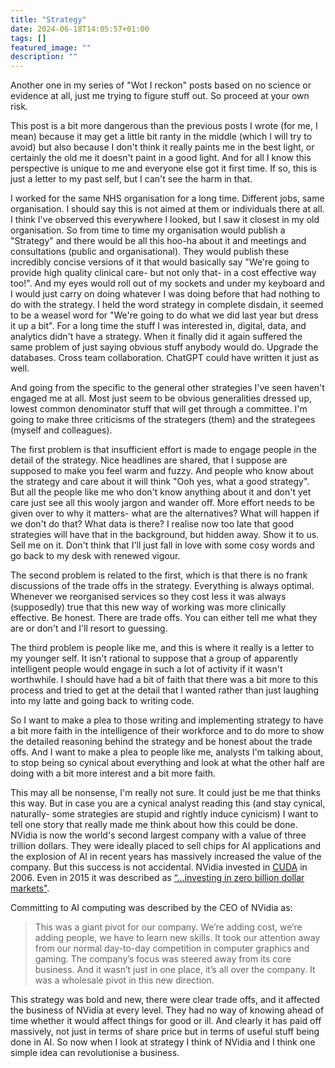 ```yaml
---
title: "Strategy"
date: 2024-06-18T14:05:57+01:00
tags: []
featured_image: ""
description: ""
---
```


Another one in my series of "Wot I reckon" posts based on no science or evidence at all, just me trying to figure stuff out. So proceed at your own risk.

This post is a bit more dangerous than the previous posts I wrote (for me, I mean) because it may get a little bit ranty in the middle (which I will try to avoid) but also because I don't think it really paints me in the best light, or certainly the old me it doesn't paint in a good light. And for all I know this perspective is unique to me and everyone else got it first time. If so, this is just a letter to my past self, but I can't see the harm in that.

I worked for the same NHS organisation for a long time. Different jobs, same organisation. I should say this is not aimed at them or individuals there at all. I think I've observed this everywhere I looked, but I saw it closest in my old organisation. So from time to time my organisation would publish a "Strategy" and there would be all this hoo-ha about it and meetings and consultations (public and organisational). They would publish these incredibly concise versions of it that would basically say "We're going to provide high quality clinical care- but not only that- in a cost effective way too!". And my eyes would roll out of my sockets and under my keyboard and I would just carry on doing whatever I was doing before that had nothing to do with the strategy. I held the word strategy in complete disdain, it seemed to be a weasel word for "We're going to do what we did last year but dress it up a bit". For a long time the stuff I was interested in, digital, data, and analytics didn't have a strategy. When it finally did it again suffered the same problem of just saying obvious stuff anybody would do. Upgrade the databases. Cross team collaboration. ChatGPT could have written it just as well. 

And going from the specific to the general other strategies I've seen haven't engaged me at all. Most just seem to be obvious generalities dressed up, lowest common denominator stuff that will get through a committee. I'm going to make three criticisms of the strategers (them) and the strategees (myself and colleagues).

The first problem is that insufficient effort is made to engage people in the detail of the strategy. Nice headlines are shared, that I suppose are supposed to make you feel warm and fuzzy. And people who know about the strategy and care about it will think "Ooh yes, what a good strategy". But all the people like me who don't know anything about it and don't yet care just see all this wooly jargon and wander off. More effort needs to be given over to why it matters- what are the alternatives? What will happen if we don't do that? What data is there? I realise now too late that good strategies will have that in the background, but hidden away. Show it to us. Sell me on it. Don't think that I'll just fall in love with some cosy words and go back to my desk with renewed vigour.

The second problem is related to the first, which is that there is no frank discussions of the trade offs in the strategy. Everything is always optimal. Whenever we reorganised services so they cost less it was always (supposedly) true that this new way of working was more clinically effective. Be honest. There are trade offs. You can either tell me what they are or don't and I'll resort to guessing.

The third problem is people like me, and this is where it really is a letter to my younger self. It isn't rational to suppose that a group of apparently intelligent people would engage in such a lot of activity if it wasn't worthwhile. I should have had a bit of faith that there was a bit more to this process and tried to get at the detail that I wanted rather than just laughing into my latte and going back to writing code.

So I want to make a plea to those writing and implementing strategy to have a bit more faith in the intelligence of their workforce and to do more to show the detailed reasoning behind the strategy and be honest about the trade offs. And I want to make a plea to people like me, analysts I'm talking about, to stop being so cynical about everything and look at what the other half are doing with a bit more interest and a bit more faith.

This may all be nonsense, I'm really not sure. It could just be me that thinks this way. But in case you are a cynical analyst reading this (and stay cynical, naturally- some strategies are stupid and rightly induce cynicism) I want to tell one story that really made me think about how this could be done. NVidia is now the world's second largest company with a value of three trillion dollars. They were ideally placed to sell chips for AI applications and the explosion of AI in recent years has massively increased the value of the company. But this success is not accidental. NVidia invested in [CUDA](https://en.wikipedia.org/wiki/CUDA) in 2006. Even in 2015 it was described as [“...investing in zero billion dollar markets"](https://www.sequoiacap.com/podcast/crucible-moments-nvidia/#the-pivot-to-ai).

Committing to AI computing was described by the CEO of NVidia as:

> This was a giant pivot for our company. We’re adding cost, we’re adding people, we have to learn new skills. It took our attention away from our normal day-to-day competition in computer graphics and gaming. The company’s focus was steered away from its core business. And it wasn’t just in one place, it’s all over the company. It was a wholesale pivot in this new direction.

This strategy was bold and new, there were clear trade offs, and it affected the business of NVidia at every level. They had no way of knowing ahead of time whether it would affect things for good or ill. And clearly it has paid off massively, not just in terms of share price but in terms of useful stuff being done in AI. So now when I look at strategy I think of NVidia and I think one simple idea can revolutionise a business.